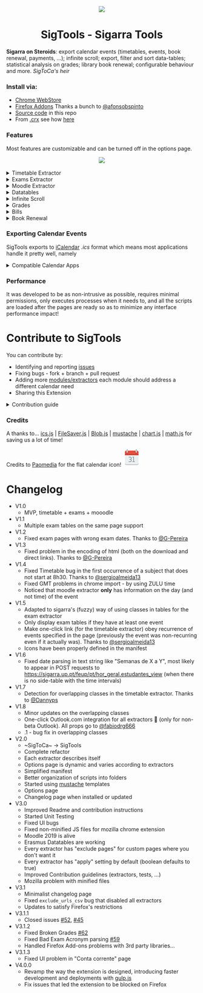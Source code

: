 <p align="center">
 <a href="https://chrome.google.com/webstore/detail/sigarra-to-calendar/piefgbacnljenipiifjopkfifeljjkme">
  <img src="icons/icon-512.png" width="128"/>
 </a>
</p>
<h1 align="center">SigTools - Sigarra Tools</h1>

**Sigarra on Steroids**: export calendar events (timetables, events, book renewal, payments, ...); infinite scroll; export, filter and sort data-tables; statistical analysis on grades; library book renewal; configurable behaviour and more. *SigToCa's heir*

### Install via:
 - [Chrome WebStore](https://chrome.google.com/webstore/detail/sigarra-to-calendar/piefgbacnljenipiifjopkfifeljjkme)
 - [Firefox Addons](https://addons.mozilla.org/en-US/firefox/addon/sigtools/) Thanks a bunch to [@afonsobspinto](https://github.com/afonsobspinto)
 - [Source code](https://developer.chrome.com/extensions/getstarted#unpacked) in this repo
 - From [.crx](https://github.com/msramalho/SigTools/releases/) see how [here](https://www.wikihow.com/Add-Blocked-Extensions-in-Google-Chrome)

### Features
Most features are customizable and can be turned off in the options page.

<p align="center"><img  src="https://i.imgur.com/To7F74T.gif" height="300px"></p>

<details>
<summary>Timetable Extractor</summary>
<p>
<ul>
    <li>Personal schedule</li>
    <li>Teacher schedule, try ... <a href="https://sigarra.up.pt/feup/pt/hor_geral.docentes_view?pv_doc_codigo=231081">Ademar</a></li>
    <li>Subject schedule, try ... <a href="(https://sigarra.up.pt/feup/pt/hor_geral.ucurr_view?pv_ocorrencia_id=399898">RCOM</a></li>
    <li>Any other schedule (from sigarra, not just feup) that respects the major formats found</li>
</ul>
</p>
</details>

<details>
<summary>Exams Extractor</summary>
<p>
<ul>
    <li>Exams page, try ... <a href="https://sigarra.up.pt/feup/pt/exa_geral.mapa_de_exames?p_curso_id=741">MIEIC</a></li>
    <li>Any other exams page (from sigarra, not just feup) that respects the major formats found</li>
</ul>
</p>
</details>

<details>
<summary>Moodle Extractor</summary>
<p>
<ul>
    <li>Hover over a moodle event on the calendar and an option to add to Google Calendar (with One click) becomes available</li>
    <li>Moodle already has functionality to export events in the iCal format <a href="https://moodle.up.pt/calendar/export.php">here</a></li>
</ul>
 -
 -
</p>
</details>

<details>
<summary>Datatables</summary>
<p>
Any Sigarra data-table is now:
<ul>
    <li>exportable (copy-paste, csv, excel, pdf)</li>
    <li>sortable by any column</li>
    <li>searchable by a query box</li>
</ul>
</p>
</details>

<details>
<summary>Infinite Scroll</summary>
<p>
<ul>
    <li>Any page that has paginated tables now has infinite scroll (example: search for MIEIC students)</li>
</ul>
</p>
</details>

<details>
<summary>Grades</summary>
<p>
<ul>
    <li>Every time a teacher releases grades for a subject, you can go to that page and check statistics over your grades and how they compare with the rest of the students.</li>
</ul>
</p>
</details>

<details>
<summary>Bills</summary>
<p>
<ul>
    <li>If you are fast enough, you can go to your 🏃running 💸account (Conta Corrente) and add those debts with their deadline to your calendar, so you don't forget to pay what you own (pagar o que deves)</li>
</ul>
</p>
</details>

<details>
<summary>Book Renewal</summary>
<p>
<ul>
 <li>Never forget to return books again, by going to <a href="https://catalogo.up.pt">catalogo.up.pt</a> and checking that you are not late on those, as it costs 0.50€ per day...</li>
</ul>
</p>
</details>



### Exporting Calendar Events
SigTools exports to [iCalendar](https://en.wikipedia.org/wiki/ICalendar) *.ics* format which means most applications handle it pretty well, namely
<details>
<summary>Compatible Calendar Apps</summary>
<p>
<ul>
    <li><a href="https://support.google.com/calendar/answer/37118?hl=en">Google Calendar</a></li>
    <li><a href="https://support.apple.com/guide/calendar/import-or-export-calendars-icl1023/mac">Apple Calendar</a></li>
    <li>IBM Lotus Notes</li>
    <li>Yahoo! Calendar</li>
    <li>Evolution (software)</li>
    <li>eM Client</li>
    <li>Lightning extension for Mozilla Thunderbird and SeaMonkey</li>
    <li>[partially] by Microsoft Outlook and Novell GroupWise</li>
</ul>
</p>
</details>


### Performance
It was developed to be as non-intrusive as possible, requires minimal permissions, only executes processes when it needs to, and all the scripts are loaded after the pages are ready so as to minimize any interface performance impact!


# Contribute to SigTools
You can contribute by:
 - Identifying and reporting [issues](https://github.com/msramalho/SigTools/issues)
 - Fixing bugs - fork + branch + pull request
 - Adding more [modules/extractors](https://github.com/msramalho/SigTools/tree/master/js/extractors) each module should address a different calendar need
 - Sharing this Extension



<details>
<summary>Contribution guide</summary>
<p>


## Developing with gulp.js and npm
1. fork project
2. run `npm install`
3. run `npm run chrome-watch` or `npm run firefox-watch` or `npm run opera-watch` during development
   1. the way to upload development extensions will vary depending on the browser see below
   2. point it to the correct folder that is maintained with live-reload inside the `build/` folder
4. run `npm run build` when ready for final tests
5. pull-request once ready



##### Load the extension in Chrome & Opera
1. Open Chrome/Opera browser and navigate to chrome://extensions
2. Select "Developer Mode" and then click "Load unpacked extension..."
3. From the file browser, choose to `my-slack-workspaces/build/chrome` or (`my-slack-workspaces/build/opera`)


##### Load the extension in Firefox
1. Open Firefox browser and navigate to about:debugging
2. Click "Load Temporary Add-on" and from the file browser, choose `my-slack-workspaces/build/firefox/manifest.json`


### Packaging
Run `npm run dist` to create a zipped, production-ready extension for each browser. 
 


## Code structure
 * `extractors` for all the scripts that extract information from a page and act accordingly
 * `lib` for external scripts
 * `scripts` for the JS scripts that are atomic or that are used for an `hmtl` page
 * `utils` for functions that are reused among the `extractors` and other scripts

In the [manifest.json](manifest.json) file, in the `content_scripts` section, there is an initial match to load all the global scripts and then, for each page, each extractor is loaded.

### Extractors code
```javascript
class NewExtractor extends Extractor{
    constructor() {
        super();
        ...
        this.ready(); // this will trigger init and then attachIfPossible
    }
    //must implement: structure, attachIfPossible
    structure() { return {...} }
    attachIfPossible() {...}
    ...
}
// All the functions that are used by this script but do not
// belong to the class definition should follow the above line
...
```
By default, each extractor that inherits from `Extractor` already has the `storage.boolean.apply` and `storage.text.exclude_urls_csv` options.

The `structure()` method should return an object that describes the extractor, following this stub:
```javascript
{
    extractor: "the name of the extractor", // must be unique among extractors
    description: "a simple description of what it does",
    parameters: [{//a list of the parameters that can be used ny users
            name: "name of the parameter",
            description: "either describe or exemplify"
        }
        //... other parameters
    ],
    storage: { // the variables to save for this extractor (in the local storage)
        text: [ //variables that should be displayed and edited in <input type="text">
            {
                name: "the name of the variable, eg: title",
                default: "The default value, eg: [${acronym}] - ${room.name}"
            }
        ],
        textarea: [ //variables that should be displayed and edited in <textarea></textarea>
            {
                name: "description",
                default: "another description - can have <strong>HTML</strong> inside"
            }
        ],
        boolean: [ //variables that should be displayed and edited in <input type="checkbox">
            {
                name: "isHTML",
                default: true
            }
        ]
    }
}
```
After developing a new extractor, it should be added to the [options.html](options.html) page as `<script src="js/extractors/NAME.js"></script>` next to the ones already there.

<!-- same for tests and <script></script> -->

### Tests
Testing a browser extension is hard. Nonetheless, we try. Tests are located in the [test](test/) folder and we use [mocha](https://mochajs.org/) and [chai](https://www.chaijs.com/) along with some [improvised magic](tests/setup.js).

To run tests open the [tests.html](tests.html) file on the browser (we advise [Live Server](https://marketplace.visualstudio.com/items?itemName=ritwickdey.LiveServer) for VSCode), this was the only way as chrome extensions cannot be fully developed as ES6 modules, as of now. This system works fairly well.

To create a new test, check the previous ones. If you need to load html as the current jquery context (you will for every test with jquery selectors) you can do:
```javascript
describe('what the test is about', function() {
    it('should return some results', function(done) {
        updatejQueryContext("new_context.html").then(() => {
            // your tests
            done()
        }).catch(done)
    })
})
```
or, for the context to be global:

```javascript
describe('what the test is about', function() {
    before(() => {
        return new Promise((resolve)=>{
            updatejQueryContext("new_context.html").then(resolve)
        })
    })
    it('should return some results', function(done) {
        // your tests
    })
})
describe(...
```

After developing a new test, it should be added to the [options.html](options.html) page as `<script src="test/extractors/NAME.js"></script>` next to the ones already there.

</p>
</details>


### Credits

A thanks to...  [ics.js](https://github.com/nwcell/ics.js) | [FileSaver.js](https://github.com/eligrey/FileSaver.js) | [Blob.js](https://github.com/eligrey/Blob.js) | [mustache](https://github.com/janl/mustache.js/) | [chart.js](https://github.com/chartjs/Chart.js) | [math.js](https://github.com/josdejong/mathjs/) for saving us a lot of time!

Credits to [Paomedia](https://www.iconfinder.com/icons/285665/calendar_icon) for the flat calendar icon! ![](icons/calendar.svg)


# Changelog
 - V1.0
    - MVP, timetable + exams + mooodle
 - V1.1
    - Multiple exam tables on the same page support
 - V1.2
    - Fixed exam pages with wrong exam dates. Thanks to [@G-Pereira](https://github.com/G-Pereira)
 - V1.3
    - Fixed problem in the encoding of html (both on the download and direct links). Thanks to [@G-Pereira](https://github.com/G-Pereira)
 - V1.4
    - Fixed Timetable bug in the first occurrence of a subject that does not start at 8h30. Thanks to [@sergioalmeida13](https://github.com/sergioalmeida13)
    - Fixed GMT problems in chrome import - by using ZULU time
    - Noticed that moodle extractor **only** has information on the day (and not time) of the event
 - V1.5
    - Adapted to sigarra's (fuzzy) way of using classes in tables for the exam extractor
    - Only display exam tables if they have at least one event
    - Make one-click link (for the timetable extractor) obey recurrence of events specified in the page (previously the event was non-recurring even if it actually was). Thanks to [@sergioalmeida13](https://github.com/sergioalmeida13)
    - Icons have been properly defined in the manifest
 - V1.6
    - Fixed date parsing in text string like "Semanas de X a Y", most likely to appear in POST requests to https://sigarra.up.pt/feup/pt/hor_geral.estudantes_view (when there is no side-table with the time intervals)
 - V1.7
    - Detection for overlapping classes in the timetable extractor. Thanks to [@Dannyps](https://github.com/Dannyps)
 - V1.8
    - Minor updates on the overlapping classes
    - One-click Outlook.com integration for all extractors 🎉 (only for non-beta Outlook). All props go to [@fabiodrg666](https://github.com/fabiodrg666)
    - .1 - bug fix in overlapping classes
 - V2.0
    - ~SigToCa~ -> SigTools
    - Complete refactor
    - Each extractor describes itself
    - Options page is dynamic and varies according to extractors
    - Simplified manifest
    - Better organization of scripts into folders
    - Started using [mustache](https://github.com/janl/mustache.js/) templates
    - Options page
    - Changelog page when installed or updated
- V3.0
    - Improved Readme and contribution instructions
    - Started Unit Testing
    - Fixed UI bugs
    - Fixed non-minified JS files for mozilla chrome extension
    - Moodle 2019 is alive
    - Erasmus Datatables are working
    - Every extractor has "exclude pages" for custom pages where you don't want it
    - Every extractor has "apply" setting by default (boolean defaults to true)
    - Improved Contribution guidelines (extractors, tests, ...)
    - Mozilla problem with minified files
 - V3.1
    - Minimalist changelog page
    - Fixed `exclude_urls_csv` bug that disabled all extractors
    - Updates to satisfy Firefox's restrictions
 - V3.1.1
    - Closed issues [#52](https://github.com/msramalho/SigTools/issues/52), [#45](https://github.com/msramalho/SigTools/issues/45)
 - V3.1.2
   - Fixed Broken Grades [#62](https://github.com/msramalho/SigTools/issues/62)
   - Fixed Bad Exam Acronym parsing [#59](https://github.com/msramalho/SigTools/issues/59)
   - Handled Firefox Add-ons problems with 3rd party libraries...
 - V3.1.3
   - Fixed UI problem in "Conta corrente" page
 - V4.0.0
   - Revamp the way the extension is designed, introducing faster development and deployments with [gulp.js](https://gulpjs.com/)
   - Fix issues that led the extension to be blocked on Firefox
